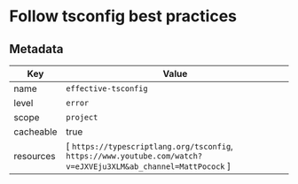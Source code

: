 # Follow tsconfig best practices

## Metadata

| Key       | Value                                                                                                          |
| --------- | -------------------------------------------------------------------------------------------------------------- |
| name      | `effective-tsconfig`                                                                                           |
| level     | `error`                                                                                                        |
| scope     | `project`                                                                                                      |
| cacheable | true                                                                                                           |
| resources | [ `https://typescriptlang.org/tsconfig`, `https://www.youtube.com/watch?v=eJXVEju3XLM&ab_channel=MattPocock` ] |

